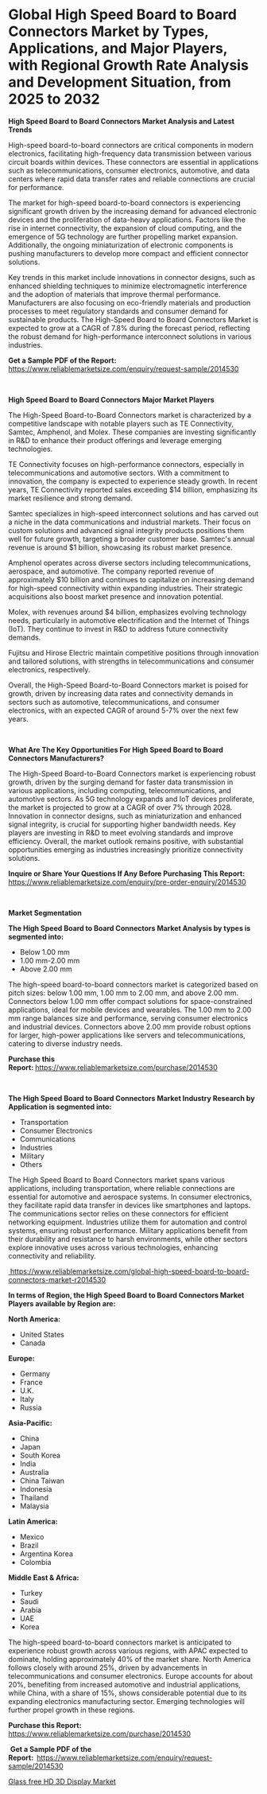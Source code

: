<p><h1>Global High Speed Board to Board Connectors Market by Types, Applications, and Major Players, with Regional Growth Rate Analysis and Development Situation, from 2025 to 2032</h1></p><p><strong>High Speed Board to Board Connectors Market Analysis and Latest Trends</strong></p>
<p><p>High-speed board-to-board connectors are critical components in modern electronics, facilitating high-frequency data transmission between various circuit boards within devices. These connectors are essential in applications such as telecommunications, consumer electronics, automotive, and data centers where rapid data transfer rates and reliable connections are crucial for performance.</p><p>The market for high-speed board-to-board connectors is experiencing significant growth driven by the increasing demand for advanced electronic devices and the proliferation of data-heavy applications. Factors like the rise in internet connectivity, the expansion of cloud computing, and the emergence of 5G technology are further propelling market expansion. Additionally, the ongoing miniaturization of electronic components is pushing manufacturers to develop more compact and efficient connector solutions.</p><p>Key trends in this market include innovations in connector designs, such as enhanced shielding techniques to minimize electromagnetic interference and the adoption of materials that improve thermal performance. Manufacturers are also focusing on eco-friendly materials and production processes to meet regulatory standards and consumer demand for sustainable products. The High-Speed Board to Board Connectors Market is expected to grow at a CAGR of 7.8% during the forecast period, reflecting the robust demand for high-performance interconnect solutions in various industries.</p></p>
<p><strong>Get a Sample PDF of the Report:&nbsp;</strong> <a href="https://www.reliablemarketsize.com/enquiry/request-sample/2014530?utm_campaign=2038&utm_medium=2&utm_source=Github&utm_content=ia&utm_term=11022025&utm_id=high-speed-board-to-board-connectors">https://www.reliablemarketsize.com/enquiry/request-sample/2014530</a></p>
<p>&nbsp;</p>
<p><strong>High Speed Board to Board Connectors Major Market Players</strong></p>
<p><p>The High-Speed Board-to-Board Connectors market is characterized by a competitive landscape with notable players such as TE Connectivity, Samtec, Amphenol, and Molex. These companies are investing significantly in R&D to enhance their product offerings and leverage emerging technologies.</p><p>TE Connectivity focuses on high-performance connectors, especially in telecommunications and automotive sectors. With a commitment to innovation, the company is expected to experience steady growth. In recent years, TE Connectivity reported sales exceeding $14 billion, emphasizing its market resilience and strong demand.</p><p>Samtec specializes in high-speed interconnect solutions and has carved out a niche in the data communications and industrial markets. Their focus on custom solutions and advanced signal integrity products positions them well for future growth, targeting a broader customer base. Samtec's annual revenue is around $1 billion, showcasing its robust market presence.</p><p>Amphenol operates across diverse sectors including telecommunications, aerospace, and automotive. The company reported revenue of approximately $10 billion and continues to capitalize on increasing demand for high-speed connectivity within expanding industries. Their strategic acquisitions also boost market presence and innovation potential.</p><p>Molex, with revenues around $4 billion, emphasizes evolving technology needs, particularly in automotive electrification and the Internet of Things (IoT). They continue to invest in R&D to address future connectivity demands.</p><p>Fujitsu and Hirose Electric maintain competitive positions through innovation and tailored solutions, with strengths in telecommunications and consumer electronics, respectively. </p><p>Overall, the High-Speed Board-to-Board Connectors market is poised for growth, driven by increasing data rates and connectivity demands in sectors such as automotive, telecommunications, and consumer electronics, with an expected CAGR of around 5-7% over the next few years.</p></p>
<p>&nbsp;</p>
<p><strong>What Are The Key Opportunities For High Speed Board to Board Connectors Manufacturers?</strong></p>
<p><p>The High-Speed Board-to-Board Connectors market is experiencing robust growth, driven by the surging demand for faster data transmission in various applications, including computing, telecommunications, and automotive sectors. As 5G technology expands and IoT devices proliferate, the market is projected to grow at a CAGR of over 7% through 2028. Innovation in connector designs, such as miniaturization and enhanced signal integrity, is crucial for supporting higher bandwidth needs. Key players are investing in R&D to meet evolving standards and improve efficiency. Overall, the market outlook remains positive, with substantial opportunities emerging as industries increasingly prioritize connectivity solutions.</p></p>
<p><strong>Inquire or Share Your Questions If Any Before Purchasing This Report:</strong> <a href="https://www.reliablemarketsize.com/enquiry/pre-order-enquiry/2014530?utm_campaign=2038&utm_medium=2&utm_source=Github&utm_content=ia&utm_term=11022025&utm_id=high-speed-board-to-board-connectors">https://www.reliablemarketsize.com/enquiry/pre-order-enquiry/2014530</a></p>
<p>&nbsp;</p>
<p><strong>Market Segmentation</strong></p>
<p><strong>The High Speed Board to Board Connectors Market Analysis by types is segmented into:</strong></p>
<p><ul><li>Below 1.00 mm</li><li>1.00 mm-2.00 mm</li><li>Above 2.00 mm</li></ul></p>
<p><p>The high-speed board-to-board connectors market is categorized based on pitch sizes: below 1.00 mm, 1.00 mm to 2.00 mm, and above 2.00 mm. Connectors below 1.00 mm offer compact solutions for space-constrained applications, ideal for mobile devices and wearables. The 1.00 mm to 2.00 mm range balances size and performance, serving consumer electronics and industrial devices. Connectors above 2.00 mm provide robust options for larger, high-power applications like servers and telecommunications, catering to diverse industry needs.</p></p>
<p><strong>Purchase this Report:&nbsp;</strong><a href="https://www.reliablemarketsize.com/purchase/2014530?utm_campaign=2038&utm_medium=2&utm_source=Github&utm_content=ia&utm_term=11022025&utm_id=high-speed-board-to-board-connectors">https://www.reliablemarketsize.com/purchase/2014530</a></p>
<p>&nbsp;</p>
<p><strong>The High Speed Board to Board Connectors Market Industry Research by Application is segmented into:</strong></p>
<p><ul><li>Transportation</li><li>Consumer Electronics</li><li>Communications</li><li>Industries</li><li>Military</li><li>Others</li></ul></p>
<p><p>The High Speed Board to Board Connectors market spans various applications, including transportation, where reliable connections are essential for automotive and aerospace systems. In consumer electronics, they facilitate rapid data transfer in devices like smartphones and laptops. The communications sector relies on these connectors for efficient networking equipment. Industries utilize them for automation and control systems, ensuring robust performance. Military applications benefit from their durability and resistance to harsh environments, while other sectors explore innovative uses across various technologies, enhancing connectivity and reliability.</p></p>
<p><a href="https://www.reliablemarketsize.com/global-high-speed-board-to-board-connectors-market-r2014530?utm_campaign=2038&utm_medium=2&utm_source=Github&utm_content=ia&utm_term=11022025&utm_id=high-speed-board-to-board-connectors">&nbsp;https://www.reliablemarketsize.com/global-high-speed-board-to-board-connectors-market-r2014530</a></p>
<p><strong>In terms of Region, the High Speed Board to Board Connectors Market Players available by Region are:</strong></p>
<p>
    <p> <strong> North America: </strong>
        <ul>
            <li>United States</li>
            <li>Canada</li>
        </ul>
        </p> 
    <p> <strong> Europe: </strong>
        <ul>
            <li>Germany</li>
            <li>France</li>
            <li>U.K.</li>
            <li>Italy</li>
            <li>Russia</li>
        </ul>
        </p> 
    <p> <strong> Asia-Pacific: </strong>
        <ul>
            <li>China</li>
            <li>Japan</li>
            <li>South Korea</li>
            <li>India</li>
            <li>Australia</li>
            <li>China Taiwan</li>
            <li>Indonesia</li>
            <li>Thailand</li>
            <li>Malaysia</li>
        </ul>
        </p> 
    <p> <strong> Latin America: </strong>
        <ul>
            <li>Mexico</li>
            <li>Brazil</li>
            <li>Argentina Korea</li>
            <li>Colombia</li>
        </ul>
        </p> 
    <p> <strong> Middle East & Africa: </strong>
        <ul>
            <li>Turkey</li>
            <li>Saudi</li>
            <li>Arabia</li>
            <li>UAE</li>
            <li>Korea</li>
        </ul>
    </p>
    </p>
<p><p>The high-speed board-to-board connectors market is anticipated to experience robust growth across various regions, with APAC expected to dominate, holding approximately 40% of the market share. North America follows closely with around 25%, driven by advancements in telecommunications and consumer electronics. Europe accounts for about 20%, benefiting from increased automotive and industrial applications, while China, with a share of 15%, shows considerable potential due to its expanding electronics manufacturing sector. Emerging technologies will further propel growth in these regions.</p></p>
<p><strong>Purchase this Report: </strong><a href="https://www.reliablemarketsize.com/purchase/2014530?utm_campaign=2038&utm_medium=2&utm_source=Github&utm_content=ia&utm_term=11022025&utm_id=high-speed-board-to-board-connectors">https://www.reliablemarketsize.com/purchase/2014530</a></p>
<p>&nbsp;<strong>Get a Sample PDF of the Report:&nbsp;&nbsp;</strong><a href="https://www.reliablemarketsize.com/enquiry/request-sample/2014530?utm_campaign=2038&utm_medium=2&utm_source=Github&utm_content=ia&utm_term=11022025&utm_id=high-speed-board-to-board-connectors">https://www.reliablemarketsize.com/enquiry/request-sample/2014530</a></p>
<p><strong></strong></p>
<p><p><a href="https://github.com/santosh758595/Market-Research-Report-List-7/blob/main/glass-free-hd-3d-display-market.md?utm_campaign=2038&utm_medium=2&utm_source=Github&utm_content=ia&utm_term=11022025&utm_id=high-speed-board-to-board-connectors">Glass free HD 3D Display Market</a></p></p>